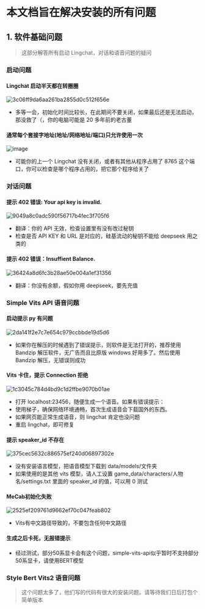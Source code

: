 # 本文档旨在解决安装的所有问题

## 1. 软件基础问题

> 这部分解答所有启动 Lingchat，对话和语音问题的疑问

### 启动问题

#### Lingchat 启动半天都在转圈圈
![3c06ff9da6aa261ba2855d0c512f656e](https://github.com/user-attachments/assets/ca13a991-4e8a-4c0d-b98e-67be36845a79)

- 多等一会，初始化时间比较长，在此期间不要关闭，如果最后还是无法启动，那没救了（，你的电脑可能是 20 多年前的老古董

#### 通常每个套接字地址(地址/网络地址/端口)只允许使用一次
![image](https://github.com/user-attachments/assets/ea51c143-12da-4c7a-9c5e-8f18bc54b673)

- 可能你的上一个 Lingchat 没有关闭，或者有其他从程序占用了 8765 这个端口，你可以检查是哪个程序占用的，把它那个程序给关了

### 对话问题

#### 提示 402 错误: Your api key is invalid.
![9049a8c0adc590f56717b4fec3f705f6](https://github.com/user-attachments/assets/26c603e7-0ef2-4664-903a-11a366720449)

- 翻译：你的 API 无效，检查设置里有没有改过秘钥
- 检查是否 API KEY 和 URL 是对应的，硅基流动的秘钥不能给 deepseek 用之类的

#### 提示 402 错误：Insuffient Balance.
![36424a8d6fc3b28ae50e004a1ef31356](https://github.com/user-attachments/assets/68e96fb7-38e1-465f-bb7e-2ab6f0c5c942)

- 翻译：你没有余额，假如你用 deepseek，要先充值

### Simple Vits API 语音问题

#### 启动提示 py 有问题

![2da141f2e7c7e654c979ccbbde19d5d6](https://github.com/user-attachments/assets/7b560c32-8831-4dcc-b313-eb4be55f86c9)

- 如果你在解压的时候遇到了错误提示，则软件是无法打开的，推荐使用 Bandzip 解压软件，无广告而且比原版 windows 好用多了。然后使用 Bandzip 解压，无错误则成功

#### Vits 卡住，提示 Connection 拒绝

![1c3045c784d4bd9c1d2ffbe9070b01ae](https://github.com/user-attachments/assets/2ab88016-4efa-4bab-90aa-d952e83f5ed8)

- 打开 localhost:23456，随便生成一个语音。如果有错误提示：
- 使用梯子，确保网络环境通畅，首次生成语音会下载国外的东西。
- 如果网页能正常生成语音，则 lingchat 肯定也没问题
- 重启 lingchat，即可修复

#### 提示 speaker_id 不存在
![375cec5632c886575ef240d06897302e](https://github.com/user-attachments/assets/5d0d1e7c-14a4-43fb-b240-2299bcb4cf45)
- 没有安装语言模型，把语音模型下载到 data/models/文件夹
- 如果使用的是其他 vits 模型，请人工设置 game_data/characters/人物名/settings.txt 里面的 speaker_id 的值，可以用 0 测试

#### MeCab初始化失败
![2525ef209761d9662ef70c047feab802](https://github.com/user-attachments/assets/bfe4a969-1e93-47e0-b145-215afa35ef41)
- Vits有中文路径导致的，不要包含任何中文路径

#### 生成之后卡死，无报错提示
- 经过测试，部分50系显卡会有这个问题，simple-vits-api似乎暂时不支持部分50系显卡，请使用BERT模型

### Style Bert Vits2 语音问题

> 这个问题太多了，他们写的代码有很大的安装问题。请等待我们日后打包个简单版本

